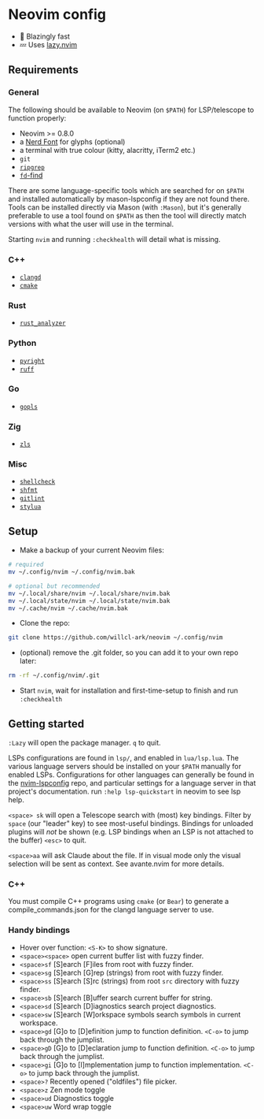 # Neovim config

- 🚀 Blazingly fast
- 💤 Uses [lazy.nvim](https://github.com/folke/lazy.nvim)

## Requirements

### General

The following should be available to Neovim (on `$PATH`) for LSP/telescope to function properly:

- Neovim >= 0.8.0
- a [Nerd Font](https://www.nerdfonts.com/) for glyphs (optional)
- a terminal with true colour (kitty, alacritty, iTerm2 etc.)
- `git`
- [`ripgrep`](https://github.com/BurntSushi/ripgrep)
- [`fd`-find](https://github.com/sharkdp/fd)

There are some language-specific tools which are searched for on `$PATH` and installed automatically  by mason-lspconfig if they are not found there.
Tools can be installed directly via Mason (with `:Mason`), but it's generally preferable to use a tool found on `$PATH` as then the tool will directly match versions with what the user will use in the terminal.

Starting `nvim` and running `:checkhealth` will detail what is missing.

### C++

- [`clangd`](https://clangd.llvm.org/)
- [`cmake`](https://cmake.org/)

### Rust

- [`rust_analyzer`](https://rust-analyzer.github.io/manual.html)

### Python

- [`pyright`](https://github.com/microsoft/pyright)
- [`ruff`](https://github.com/astral-sh/ruff)

### Go

- [`gopls`](https://pkg.go.dev/golang.org/x/tools/gopls)

### Zig

- [`zls`](https://github.com/zigtools/zls)

### Misc

- [`shellcheck`](https://www.shellcheck.net/)
- [`shfmt`](https://github.com/mvdan/sh)
- [`gitlint`](https://jorisroovers.com/gitlint/latest/)
- [`stylua`](https://github.com/JohnnyMorganz/StyLua)

## Setup

- Make a backup of your current Neovim files:

```bash
# required
mv ~/.config/nvim ~/.config/nvim.bak

# optional but recommended
mv ~/.local/share/nvim ~/.local/share/nvim.bak
mv ~/.local/state/nvim ~/.local/state/nvim.bak
mv ~/.cache/nvim ~/.cache/nvim.bak
```

- Clone the repo:

```bash
git clone https://github.com/willcl-ark/neovim ~/.config/nvim
```

- (optional) remove the .git folder, so you can add it to your own repo later:

```bash
rm -rf ~/.config/nvim/.git
```

- Start `nvim`, wait for installation and first-time-setup to finish and run `:checkhealth`

## Getting started

`:Lazy` will open the package manager.
`q` to quit.

LSPs configurations are found in `lsp/`, and enabled in `lua/lsp.lua`. The various language servers should be installed on your `$PATH` manually for enabled LSPs.
Configurations for other languages can generally be found in the [nvim-lspconfig](https://github.com/neovim/nvim-lspconfig?tab=readme-ov-file#nvim-lspconfig) repo, and particular settings for a language server in that project's documentation.
run `:help lsp-quickstart` in neovim to see lsp help.

`<space> sk` will open a Telescope search with (most) key bindings.
Filter by `space` (our "leader" key) to see most-useful bindings.
Bindings for unloaded plugins will _not_ be shown (e.g. LSP bindings when an LSP is not attached to the buffer)
`<esc>` to quit.

`<space>aa` will ask Claude about the file. If in visual mode only the visual selection will be sent as context. See avante.nvim for more details.

### C++

You must compile C++ programs using `cmake` (or `Bear`) to generate a compile_commands.json for the clangd language server to use.

### Handy bindings

- Hover over function: `<S-K>` to show signature.
- `<space><space>`                         open current buffer list with fuzzy finder.
- `<space>sf` [S]earch [F]iles             from root with fuzzy finder.
- `<space>sg` [S]earch [G]rep              (strings) from root with fuzzy finder.
- `<space>ss` [S]earch [S]rc               (strings) from root `src` directory with fuzzy finder.
- `<space>sb` [S]earch [B]uffer            search current buffer for string.
- `<space>sd` [S]earch [D]iagnostics       search project diagnostics.
- `<space>sw` [S]earch [W]orkspace symbols search symbols in current workspace.
- `<space>gd` [G]o to  [D]efinition        jump to function definition. `<C-o>` to jump back through the jumplist.
- `<space>gD` [G]o to  [D]eclaration       jump to function definition. `<C-o>` to jump back through the jumplist.
- `<space>gi` [G]o to  [I]mplementation    jump to function implementation. `<C-o>` to jump back through the jumplist.
- `<space>?`                               Recently opened ("oldfiles") file picker.
- `<space>z`                               Zen mode toggle
- `<space>ud`                              Diagnostics toggle
- `<space>uw`                              Word wrap toggle

